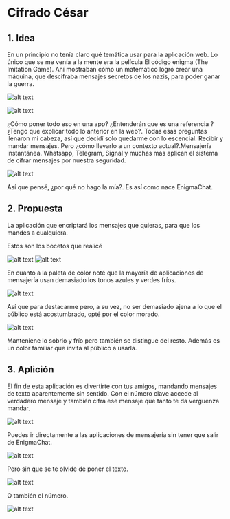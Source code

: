 # Cifrado César

## 1. Idea

En un principio no tenía claro qué temática usar para la aplicación web. Lo único que se me venía a la mente era la película El código enigma (The Imitation Game). Ahí mostraban cómo un matemático logró crear una máquina, que descifraba mensajes secretos de los nazis, para poder ganar la guerra.

![alt text](src/img/enigma.jpg)

![alt text](src/img/turing.jpg)

¿Cómo poner todo eso en una app? ¿Entenderán que es una referencia ? ¿Tengo que explicar todo lo anterior en la web?. Todas esas preguntas llenaron mi cabeza, así que decidí solo quedarme con lo escencial. Recibir y mandar mensajes. Pero ¿cómo llevarlo a un contexto actual?.Mensajería instantánea. Whatsapp, Telegram, Signal y muchas más aplican el sistema de cifrar mensajes por nuestra seguridad.

![alt text](src/img/whatsapp.jpg)

Así que pensé, ¿por qué no hago la mía?. Es así como nace EnigmaChat.

## 2. Propuesta

La aplicación que encriptará los mensajes que quieras, para que los mandes a cualquiera.

Estos son los bocetos que realicé

![alt text](src/img/enigmaChat1.jpg)
![alt text](src/img/enigmaChat2.jpg)

En cuanto a la paleta de color noté que la mayoría de aplicaciones de mensajería usan demasiado los tonos azules y verdes fríos.

![alt text](src/img/mensajeria.jpg)

Así que para destacarme pero, a su vez, no ser demasiado ajena a lo que el público está acostumbrado, opté por el color morado.

![alt text](src/img/paleta.png)

Manteniene lo sobrio y frío pero también se distingue del resto. Además es un color familiar que invita al público a usarla.

## 3. Aplición

El fin de esta aplicación es divertirte con tus amigos, mandando mensajes de texto aparentemente sin sentido. Con el número clave accede al verdadero mensaje y también cifra ese mensaje que tanto te da verguenza mandar.

![alt text](src/img/interfaz1.png)

Puedes ir directamente a las aplicaciones de mensajería sin tener que salir de EnigmaChat.

![alt text](src/img/interfaz2.png)

Pero sin que se te olvide de poner el texto.

![alt text](src/img/interfaz3.png)

O también el número.

![alt text](src/img/interfaz4.png)